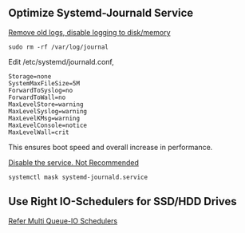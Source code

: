 ## Optimize Systemd-Journald Service

[Remove old logs, disable logging to disk/memory](https://askubuntu.com/questions/1094389/what-is-the-use-of-systemd-journal-flush-service)

    sudo rm -rf /var/log/journal

Edit /etc/systemd/journald.conf, 

    Storage=none
    SystemMaxFileSize=5M
    ForwardToSyslog=no
    ForwardToWall=no
    MaxLevelStore=warning
    MaxLevelSyslog=warning
    MaxLevelKMsg=warning
    MaxLevelConsole=notice
    MaxLevelWall=crit

This ensures boot speed and overall increase in performance.

 [Disable the service. Not Recommended](https://forums.fedoraforum.org/showthread.php?292543-how-to-permanently-disable-systemd-journald-service)
 
    systemctl mask systemd-journald.service


## Use Right IO-Schedulers for SSD/HDD Drives

[Refer Multi Queue-IO Schedulers](https://my-techno-arena.blogspot.com/2019/10/enable-high-performance-block-multi.html)
